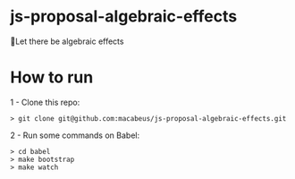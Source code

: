 # js-proposal-algebraic-effects
📐Let there be algebraic effects

# How to run

1 - Clone this repo:

```
> git clone git@github.com:macabeus/js-proposal-algebraic-effects.git
```

2 - Run some commands on Babel:

```
> cd babel
> make bootstrap
> make watch
```
